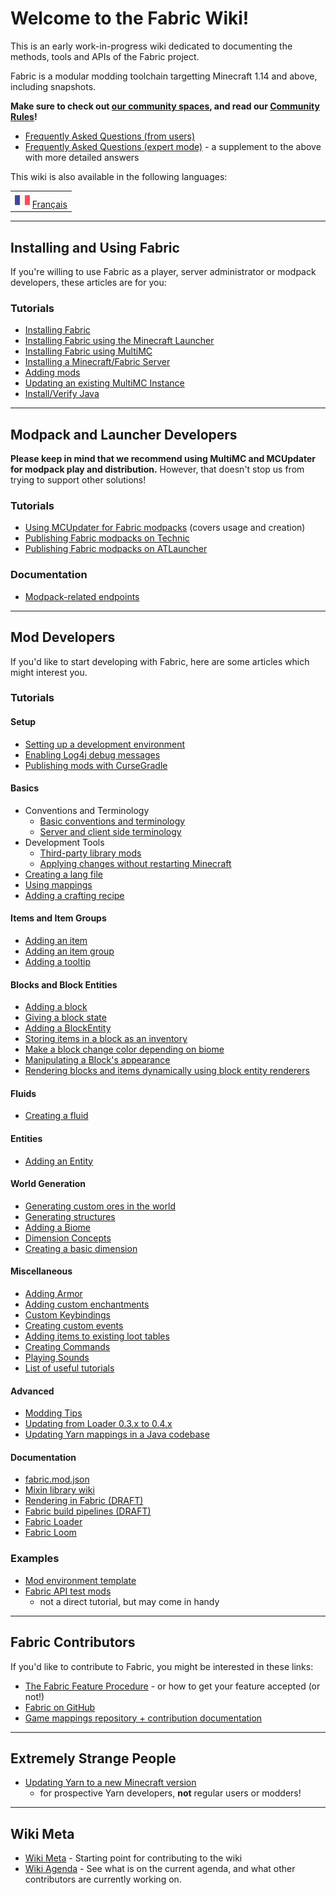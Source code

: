 # Welcome to the Fabric Wiki\!

This is an early work-in-progress wiki dedicated to documenting the
methods, tools and APIs of the Fabric project.

Fabric is a modular modding toolchain targetting Minecraft 1.14 and
above, including snapshots.

**Make sure to check out [our community
spaces](http://fabricmc.net/discuss), and read our [Community
Rules](rules.md)\!**

- [Frequently Asked Questions (from users)](FAQ/user.md)
- [Frequently Asked Questions (expert mode)](FAQ/expert.md) - a
  supplement to the above with more detailed answers

This wiki is also available in the following languages:

|                                               |
| --------------------------------------------- |
| ![](images/france_flag.png) [Français](French/accueil.md) |

-----

## Installing and Using Fabric

If you're willing to use Fabric as a player, server administrator or
modpack developers, these articles are for you:

### Tutorials

- [Installing Fabric](Setup/install.md)
- [Installing Fabric using the Minecraft Launcher](Setup/install_with_minecraft_launcher.md)
- [Installing Fabric using MultiMC](Setup/install_with_multimc.md)
- [Installing a Minecraft/Fabric Server](Setup/installing_minecraft_fabric_server.md)
- [Adding mods](Setup/adding_mods.md)
- [Updating an existing MultiMC Instance](Setup/updating_fabric_using_multimc_launcher.md)
- [Install/Verify Java](Setup/install_java.md)

-----

## Modpack and Launcher Developers

**Please keep in mind that we recommend using MultiMC and MCUpdater for
modpack play and distribution.** However, that doesn't stop us from
trying to support other solutions\!

### Tutorials

- [Using MCUpdater for Fabric modpacks](Modpacks/mcupdater_modpacks.md)
  (covers usage and creation)
- [Publishing Fabric modpacks on Technic](Modpacks/technic_modpacks.md)
- [Publishing Fabric modpacks on ATLauncher](Modpacks/atlauncher_modpacks.md)

### Documentation

- [Modpack-related endpoints](Documentation/modpack_related_endpoints.md)

-----

## Mod Developers

If you'd like to start developing with Fabric, here are some articles
which might interest you.

### Tutorials

#### Setup

- [Setting up a development environment](Tutorials/setup.md)
- [Enabling Log4j debug messages](https://wiki.vg/Debugging)
- [Publishing mods with CurseGradle](Tutorials/cursegradle.md)

#### Basics

- Conventions and Terminology
  - [Basic conventions and terminology](Tutorials/Conventions_And_Terminology/terms.md)
  - [Server and client side terminology](Tutorials/side.md)
- Development Tools
  - [Third-party library mods](Documentation/libraries.md)
  - [Applying changes without restarting   Minecraft](Tutorials/applychanges.md)
- [Creating a lang file](Tutorials/lang.md)
- [Using mappings](Tutorials/mappings.md)
- [Adding a crafting recipe](Tutorials/recipes.md)

#### Items and Item Groups

- [Adding an item](Tutorials/items.md)
- [Adding an item group](Tutorials/itemgroup.md)
- [Adding a tooltip](Tutorials/tooltip.md)

#### Blocks and Block Entities

- [Adding a block](Tutorials/blocks.md)
- [Giving a block state](Tutorials/blockstate.md)
- [Adding a BlockEntity](Tutorials/blockentity.md)
- [Storing items in a block as an inventory](Tutorials/inventory.md)
- [Make a block change color depending on biome](Tutorials/biomecoloring.md)
- [Manipulating a Block's appearance](Tutorials/blockappearance.md)
- [Rendering blocks and items dynamically using block entity renderers](Tutorials/blockentityrenderers.md)

#### Fluids

- [Creating a fluid](Tutorials/fluids.md)

#### Entities

- [Adding an Entity](Tutorials/entity.md)

#### World Generation

- [Generating custom ores in the world](Tutorials/ores.md)
- [Generating structures](Tutorials/structures.md)
- [Adding a Biome](Tutorials/biome.md)
- [Dimension Concepts](Tutorials/dimensionconcepts.md)
- [Creating a basic dimension](Tutorials/dimension.md)

#### Miscellaneous

- [Adding Armor](Tutorials/armor.md)
- [Adding custom enchantments](Tutorials/enchantments.md)
- [Custom Keybindings](Tutorials/keybinds.md)
- [Creating custom events](Tutorials/events.md)
- [Adding items to existing loot tables](Tutorials/adding_to_loot_tables.md)
- [Creating Commands](Tutorials/commands.md)
- [Playing Sounds](Tutorials/sounds.md)
- [List of useful tutorials](Tutorials/list_of_useful_gists.md)

#### Advanced

- [Modding Tips](Tutorials/modding_tips.md)
- [Updating from Loader 0.3.x to 0.4.x](Tutorials/loader04x.md)
- [Updating Yarn mappings in a Java codebase](Tutorials/migratemappings.md)

#### Documentation

- [fabric.mod.json](Documentation/fabric_mod_json.md)
- [Mixin library wiki](http://github.com/SpongePowered/Mixin/wiki)
- [Rendering in Fabric (DRAFT)](Documentation/rendering.md)
- [Fabric build pipelines (DRAFT)](Documentation/build_pipelines.md)
- [Fabric Loader](Documentation/fabric_loader.md)
- [Fabric Loom](Documentation/fabric_loom.md)

### Examples

- [Mod environment template](https://github.com/FabricMC/fabric-example-mod)
- [Fabric API test mods](https://github.com/FabricMC/fabric/tree/master/fabric-testmods/java/net/fabricmc/fabric)
  - not a direct tutorial, but may come in handy

-----

## Fabric Сontributors

If you'd like to contribute to Fabric, you might be interested in these
links:

- [The Fabric Feature Procedure](Tutorials/feature_procedure.md) - or how
  to get your feature accepted (or not\!)
- [Fabric on GitHub](https://github.com/FabricMC)
- [Game mappings repository + contribution documentation](https://github.com/FabricMC/yarn)

-----

## Extremely Strange People

- [Updating Yarn to a new Minecraft version](Tutorials/updating_yarn.md)
  - for prospective Yarn developers, **not** regular users or
    modders\!

-----

## Wiki Meta

- [Wiki Meta](wiki_meta.md) - Starting point for contributing to the wiki
- [Wiki Agenda](wiki/agenda.md) - See what is on the current agenda, and
  what other contributors are currently working on.

